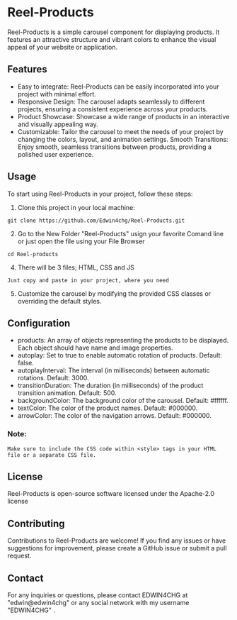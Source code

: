 # Reel-Products

Reel-Products is a simple carousel component for displaying products. It features an attractive structure and vibrant colors to enhance the visual appeal of your website or application.

## Features

- Easy to integrate: Reel-Products can be easily incorporated into your project with minimal effort.
- Responsive Design: The carousel adapts seamlessly to different projects, ensuring a consistent experience across your products.
- Product Showcase: Showcase a wide range of products in an interactive and visually appealing way.
- Customizable: Tailor the carousel to meet the needs of your project by changing the colors, layout, and animation settings.
Smooth Transitions: Enjoy smooth, seamless transitions between products, providing a polished user experience.

## Usage

To start using Reel-Products in your project, follow these steps:

1. Clone this project in your local machine:

```shell
git clone https://github.com/Edwin4chg/Reel-Products.git
```

2. Go to the New Folder "Reel-Products" usign your favorite Comand line or just open the file using your File Browser

```shell
cd Reel-products
```

4. There will be 3 files; HTML, CSS and JS

```shell
Just copy and paste in your project, where you need
```

5. Customize the carousel by modifying the provided CSS classes or overriding the default styles.

## Configuration

- products: An array of objects representing the products to be displayed. Each object should have name and image properties.
- autoplay: Set to true to enable automatic rotation of products. Default: false.
- autoplayInterval: The interval (in milliseconds) between automatic rotations. Default: 3000.
- transitionDuration: The duration (in milliseconds) of the product transition animation. Default: 500.
-  backgroundColor: The background color of the carousel. Default: #ffffff.
-  textColor: The color of the product names. Default: #000000.
-  arrowColor: The color of the navigation arrows. Default: #000000.

### Note: 
    Make sure to include the CSS code within <style> tags in your HTML file or a separate CSS file.
  
  
## License

Reel-Products is open-source software licensed under the Apache-2.0 license

## Contributing

Contributions to Reel-Products are welcome! If you find any issues or have suggestions for improvement, please create a GitHub issue or submit a pull request.

## Contact

For any inquiries or questions, please contact EDWIN4CHG at "edwin@edwin4chg" or any social network with my username "EDWIN4CHG" .
